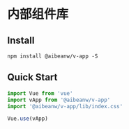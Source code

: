 # 内部组件库

## Install
```shell
npm install @aibeanw/v-app -S
```

## Quick Start
``` javascript
import Vue from 'vue'
import vApp from '@aibeanw/v-app'
import '@aibeanw/v-app/lib/index.css'

Vue.use(vApp)